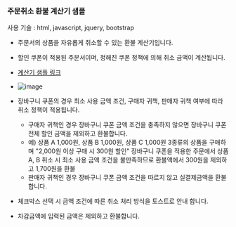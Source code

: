 ### 주문취소 환불 계산기 샘플

사용 기술 : html, javascript, jquery, bootstrap

- 주문서의 상품을 자유롭게 취소할 수 있는 환불 계산기입니다.
  
- 할인 쿠폰이 적용된 주문서이며, 정해진 쿠폰 정책에 의해 취소 금액이 계산됩니다.

- [계산기 샘플 링크](https://daye9005kim.github.io/toy/)

- ![image](https://github.com/daye9005kim/toy/assets/78843974/efe509e0-f7a6-47da-8603-5955c306709f)
  
- 장바구니 쿠폰의 경우 최소 사용 금액 조건, 구매자 귀책, 판매자 귀책 여부에 따라 취소 정책이 적용됩니다.
  - 구매자 귀책인 경우 장바구니 쿠폰 금액 조건을 충족하지 않으면 장바구니 쿠폰 전체 할인 금액을 제외하고 환불합니다.
  - 예) 상품 A 1,000원, 상품 B 1,000원, 상품 C 1,000원 3종류의 상품을 구매하며 "2,000원 이상 구매 시 300원 할인" 장바구니 쿠폰을 적용한 주문에서 상품 A, B 취소 시 최소 사용 금액 조건을 불만족하므로 환불액에서 300원을 제외하고 1,700원을 환불
  - 판매자 귀책인 경우 장바구니 쿠폰 금액 조건을 따르지 않고 실결제금액을 환불합니다.

- 체크박스 선택 시 금액 조건에 따른 취소 처리 방식을 토스트로 안내 합니다.
  
- 차감금액에 입력된 금액은 제외하고 환불합니다.
